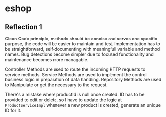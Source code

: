 # eshop

## Reflection 1
Clean Code principle, methods should be concise and serves one specific purpose, the code will be easier to maintain and test. Implementation has to be straightforward, self-documenting with meaningfull variable and method names. Bug detections become simpler due to focused functionality and maintenance becomes more managable. 

Controller Methods are used to route the incoming HTTP requests to service methods. Service Methods are used to implement the control business logic in preparation of data handling. Repository Methods are used to Manipulate or get the necessary to the request.

There's a mistake where productId is null once created. ID has to be provided to edit or delete, so I have to update the logic at `ProductServiceImpl` whenever a new product is created, generate an unique ID for it. 

